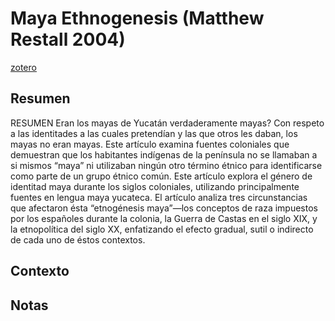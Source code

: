 # Maya Ethnogenesis (Matthew Restall 2004)

[zotero](zotero://select/items/@restall2004)

## Resumen

RESUMEN Eran los mayas de Yucatán verdaderamente mayas? Con respeto a las identitades a las cuales pretendían y las que otros les daban, los mayas no eran mayas. Este artículo examina fuentes coloniales que demuestran que los habitantes indígenas de la península no se llamaban a si mismos “maya” ni utilizaban ningún otro término étnico para identificarse como parte de un grupo étnico común. Este artículo explora el género de identitad maya durante los siglos coloniales, utilizando principalmente fuentes en lengua maya yucateca. El artículo analiza tres circunstancias que afectaron ésta “etnogénesis maya”—los conceptos de raza impuestos por los españoles durante la colonia, la Guerra de Castas en el siglo XIX, y la etnopolítica del siglo XX, enfatizando el efecto gradual, sutil o indirecto de cada uno de éstos contextos.

## Contexto

## Notas

<!--El libro se estructura en-->

<!--Estructura conceptual:-->

<!--Argumentos generales:-->

